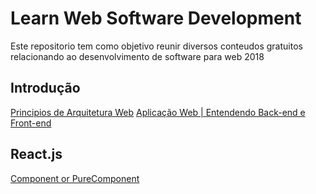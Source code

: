 # Learn Web Software Development

Este repositorio tem como objetivo reunir diversos conteudos gratuitos relacionando ao desenvolvimento de software para web 2018

## Introdução

[Principios de Arquitetura Web](http://www.argonavis.com.br/cursos/web/WebDesign_1.pdf)
[Aplicação Web | Entendendo Back-end e Front-end](https://www.youtube.com/watch?v=EEeLl-M5YmI)



## React.js
[Component or PureComponent](https://codeburst.io/when-to-use-component-or-purecomponent-a60cfad01a81)
